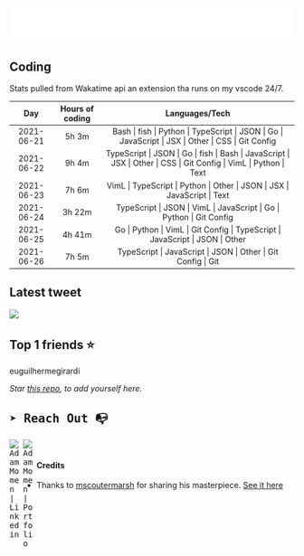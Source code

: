 
![test image size](/assets/welcome_message.gif)

## Coding
Stats pulled from Wakatime api an extension tha runs on my vscode 24/7.

|Day|Hours of coding|Languages/Tech|
|:-:|:-:|:-:|
|2021-06-21|5h 3m|Bash &#124; fish &#124; Python &#124; TypeScript &#124; JSON &#124; Go &#124; JavaScript &#124; JSX &#124; Other &#124; CSS &#124; Git Config|
|2021-06-22|9h 4m|TypeScript &#124; JSON &#124; Go &#124; fish &#124; Bash &#124; JavaScript &#124; JSX &#124; Other &#124; CSS &#124; Git Config &#124; VimL &#124; Python &#124; Text|
|2021-06-23|7h 6m|VimL &#124; TypeScript &#124; Python &#124; Other &#124; JSON &#124; JSX &#124; JavaScript &#124; Text|
|2021-06-24|3h 22m|TypeScript &#124; JSON &#124; VimL &#124; JavaScript &#124; Go &#124; Python &#124; Git Config|
|2021-06-25|4h 41m|Go &#124; Python &#124; VimL &#124; Git Config &#124; TypeScript &#124; JavaScript &#124; JSON &#124; Other|
|2021-06-26|7h 5m|TypeScript &#124; JavaScript &#124; JSON &#124; Other &#124; Git Config &#124; Git|

## Latest tweet
[<img src="<tweet-image-url>" width="400">](<tweet-url>)

## Top 1 friends ⭐️
euguilhermegirardi

*Star [this repo](https://github.com/AdamMomen/AdamMomen), to add yourself here.*


<samp>

## ➤ Reach Out :mailbox_with_no_mail:

>
  <a href="https://www.linkedin.com/in/adam-momen-99596275/">
     <img align="left" alt="Adam Momen | Linkedin" width="24px" src="./assets/Linkedin.svg" />
   </a>

   <a href="https://adammomen.com/">
     <img align="left" alt="Adam Momen | Portfolio" width="24px" src="./assets/web.svg" />
   </a>

</samp>

<br>

#### Credits
* Thanks to [mscoutermarsh](https://github.com/mscoutermarsh) for sharing his masterpiece. [See it here](https://github.com/mscoutermarsh/mscoutermarsh)